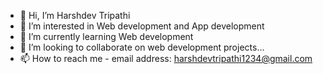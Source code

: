- 👋 Hi, I’m Harshdev Tripathi
- 👀 I’m interested in Web development and App development
- 🌱 I’m currently learning Web development
- 💞️ I’m looking to collaborate on web development projects...
- 📫 How to reach me - email address: harshdevtripathi1234@gmail.com

<!---
Harshdev10/Harshdev10 is a ✨ special ✨ repository because its `README.md` (this file) appears on your GitHub profile.
You can click the Preview link to take a look at your changes.
--->
